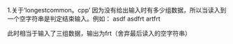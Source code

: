 1.关于‘longestcommon。cpp’
  因为没有给出输入时有多少组数据，所以当读入到一个空字符串是判定结束输入。例如：
  asdf
  asdfrt
  artfrt

  此时相当于输入了三组数据，输出为frt（舍弃最后读入的空字符串）
